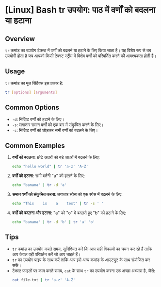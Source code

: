 # [Linux] Bash tr उपयोग: पाठ में वर्णों को बदलना या हटाना

## Overview
`tr` कमांड का उपयोग टेक्स्ट में वर्णों को बदलने या हटाने के लिए किया जाता है। यह विशेष रूप से तब उपयोगी होता है जब आपको किसी टेक्स्ट स्ट्रीम में विशेष वर्णों को परिवर्तित करने की आवश्यकता होती है।

## Usage
`tr` कमांड का मूल सिंटैक्स इस प्रकार है:

```bash
tr [options] [arguments]
```

## Common Options
- `-d`: निर्दिष्ट वर्णों को हटाने के लिए।
- `-s`: लगातार समान वर्णों को एक बार में संकुचित करने के लिए।
- `-c`: निर्दिष्ट वर्णों को छोड़कर सभी वर्णों को बदलने के लिए।

## Common Examples
1. **वर्णों को बदलना**: 
   छोटे अक्षरों को बड़े अक्षरों में बदलने के लिए:
   ```bash
   echo "hello world" | tr 'a-z' 'A-Z'
   ```

2. **वर्णों को हटाना**: 
   सभी वर्तनी "a" को हटाने के लिए:
   ```bash
   echo "banana" | tr -d 'a'
   ```

3. **समान वर्णों को संकुचित करना**: 
   लगातार स्पेस को एक स्पेस में बदलने के लिए:
   ```bash
   echo "This    is    a    test" | tr -s ' '
   ```

4. **वर्णों को बदलना और हटाना**: 
   "a" को "o" में बदलते हुए "b" को हटाने के लिए:
   ```bash
   echo "banana" | tr -d 'b' | tr 'a' 'o'
   ```

## Tips
- `tr` कमांड का उपयोग करते समय, सुनिश्चित करें कि आप सही विकल्पों का चयन कर रहे हैं ताकि आप केवल वही परिवर्तन करें जो आप चाहते हैं।
- `tr` का उपयोग पाइप के साथ करें ताकि आप इसे अन्य कमांड के आउटपुट के साथ संयोजित कर सकें।
- टेक्स्ट फ़ाइलों पर काम करते समय, `cat` के साथ `tr` का उपयोग करना एक अच्छा अभ्यास है, जैसे:
  ```bash
  cat file.txt | tr 'a-z' 'A-Z'
  ```